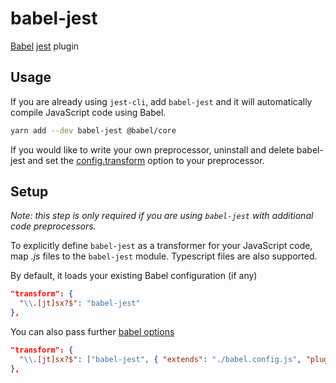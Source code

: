# babel-jest

[Babel](https://github.com/babel/babel) [jest](https://github.com/jestjs/jest) plugin

## Usage

If you are already using `jest-cli`, add `babel-jest` and it will automatically compile JavaScript code using Babel.

```bash
yarn add --dev babel-jest @babel/core
```

If you would like to write your own preprocessor, uninstall and delete babel-jest and set the [config.transform](https://jestjs.io/docs/configuration#transform-object-string-string) option to your preprocessor.

## Setup

_Note: this step is only required if you are using `babel-jest` with additional code preprocessors._

To explicitly define `babel-jest` as a transformer for your JavaScript code, map _.js_ files to the `babel-jest` module. Typescript files are also supported.

By default, it loads your existing Babel configuration (if any)

```json
"transform": {
  "\\.[jt]sx?$": "babel-jest"
},
```

You can also pass further [babel options](https://babeljs.io/docs/options)

```json
"transform": {
  "\\.[jt]sx?$": ["babel-jest", { "extends": "./babel.config.js", "plugins": ["babel-plugin-transform-import-meta"] }]
},
```

